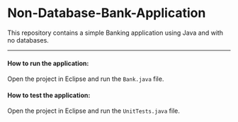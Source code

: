 # Non-Database-Bank-Application

This repository contains a simple Banking application using Java and with no databases.

---

#### How to run the application:

Open the project in Eclipse and run the `Bank.java` file.

#### How to test the application:

Open the project in Eclipse and run the `UnitTests.java` file.
